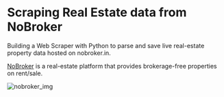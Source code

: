 # Scraping Real Estate data from NoBroker
Building a Web Scraper with Python to parse and save live real-estate property data hosted on nobroker.in.

[NoBroker](https://www.nobroker.in/) is a real-estate platform that provides brokerage-free properties on rent/sale.

![nobroker_img](https://assets.nobroker.in/static/img/logos/nb_logo_new_trans.svg "NoBroker logo")
